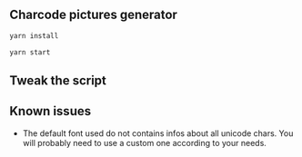 ## Charcode pictures generator

```bash
yarn install

yarn start
```

## Tweak the script

## Known issues

- The default font used do not contains infos about all unicode chars. You will probably need to use a custom one according to your needs.